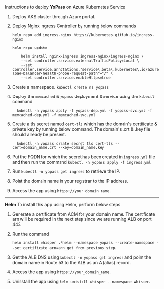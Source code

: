 Instructions to deploy **YoPass** on Azure Kubernetes Service
  1. Deploy AKS cluster through Azure portal.
  2. Deploy Nginx Ingress Controller by running below commands

     ` helm repo add ingress-nginx https://kubernetes.github.io/ingress-nginx `
     
     ` helm repo update `
     
     ```
         helm install nginx-ingress ingress-nginx/ingress-nginx \
         --set controller.service.externalTrafficPolicy=Local \
         --set controller.service.annotations."service\.beta\.kubernetes\.io/azure-load-balancer-health-probe-request-path"="/" \
         --set controller.service.enableHttps=true
     ```
  4. Create a namespace. ` kubectl create ns yopass `
  5. Deploy the `memcached` & `yopass` deployment & service using the `kubectl` command

     ```
       kubectl -n yopass apply -f yopass-dep.yml -f yopass-svc.yml -f memcached-dep.yml -f memcached-svc.yml
     ```
  7. Create a tls secret named ` cert-tls ` which has the domain's certificate & private key by running below command. The domain's .crt & .key file should already be present.

     ```
       kubectl -n yopass create secret tls cert-tls --cert=domain_name.crt --key=domain_name.key
     ```
  9. Put the FQDN for which the secret has been created in ` ingress.yml ` file and then run the command ` kubectl -n yopass apply -f ingress.yml `
  10. Run `kubectl -n yopass get ingress` to retrieve the IP.
  11. Point the domain name in your registrar to the IP address.
  12. Access the app using `https://your_domain_name`.

-----------------------------

**Helm**
To install this app using Helm, perform below steps
  1. Generate a certificate from ACM for your domain name. The certificate arn will be required in the next step since we are running ALB on port 443.
  2. Run the command

     `helm install whisper ./helm --namespace yopass --create-namespace --set certificate_arn=arn_got_from_previous_step`.
  3. Get the ALB DNS using `kubectl -n yopass get ingress` and point the domain name in Route 53 to the ALB as an A (alias) record.
  4. Access the app using `https://your_domain_name`.
  5. Uninstall the app using `helm unistall whisper --namespace whisper`.
